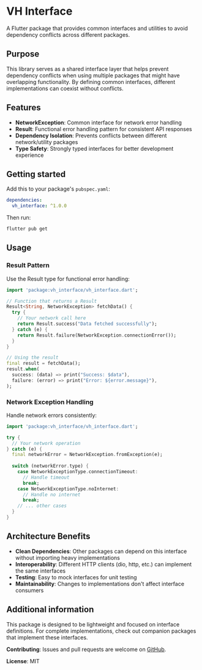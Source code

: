 # VH Interface

A Flutter package that provides common interfaces and utilities to avoid dependency conflicts across different packages.

## Purpose

This library serves as a shared interface layer that helps prevent dependency conflicts when using multiple packages that might have overlapping functionality. By defining common interfaces, different implementations can coexist without conflicts.

## Features

- **NetworkException**: Common interface for network error handling
- **Result**: Functional error handling pattern for consistent API responses
- **Dependency Isolation**: Prevents conflicts between different network/utility packages
- **Type Safety**: Strongly typed interfaces for better development experience

## Getting started

Add this to your package's `pubspec.yaml`:

```yaml
dependencies:
  vh_interface: ^1.0.0
```

Then run:
```bash
flutter pub get
```

## Usage

### Result Pattern
Use the Result type for functional error handling:

```dart
import 'package:vh_interface/vh_interface.dart';

// Function that returns a Result
Result<String, NetworkException> fetchData() {
  try {
    // Your network call here
    return Result.success("Data fetched successfully");
  } catch (e) {
    return Result.failure(NetworkException.connectionError());
  }
}

// Using the result
final result = fetchData();
result.when(
  success: (data) => print("Success: $data"),
  failure: (error) => print("Error: ${error.message}"),
);
```

### Network Exception Handling
Handle network errors consistently:

```dart
import 'package:vh_interface/vh_interface.dart';

try {
  // Your network operation
} catch (e) {
  final networkError = NetworkException.fromException(e);
  
  switch (networkError.type) {
    case NetworkExceptionType.connectionTimeout:
      // Handle timeout
      break;
    case NetworkExceptionType.noInternet:
      // Handle no internet
      break;
    // ... other cases
  }
}
```

## Architecture Benefits

- **Clean Dependencies**: Other packages can depend on this interface without importing heavy implementations
- **Interoperability**: Different HTTP clients (dio, http, etc.) can implement the same interfaces
- **Testing**: Easy to mock interfaces for unit testing
- **Maintainability**: Changes to implementations don't affect interface consumers

## Additional information

This package is designed to be lightweight and focused on interface definitions. For complete implementations, check out companion packages that implement these interfaces.

**Contributing**: Issues and pull requests are welcome on [GitHub](https://github.com/your-repo/vh_interface).

**License**: MIT
